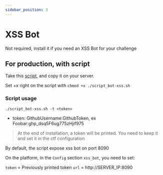 ```yaml
---
sidebar_position: 3
---
```


# XSS Bot

Not required, install it if you need an XSS Bot for your challenge

## For production, with script

Take this [script](https://raw.githubusercontent.com/PwnHubCTF/installation/main/script_bot-xss.sh), and copy it on your server.

Set +x right on the script with `chmod +x ./script_bot-xss.sh`

### Script usage

`./script_bot-xss.sh -t <token>`

- token: GithubUsername:GithubToken, ex Foobar:ghp_dsq5F6ug775zHjif975

> At the end of installation, a token will be printed. You need to keep it and set it in the ctf configuration

By default, the script expose xss bot on port 8090

On the platform, in the `Config` section `xss_bot`, you need to set:

`token` = Previously printed token
`url` = http://SERVER_IP:8090